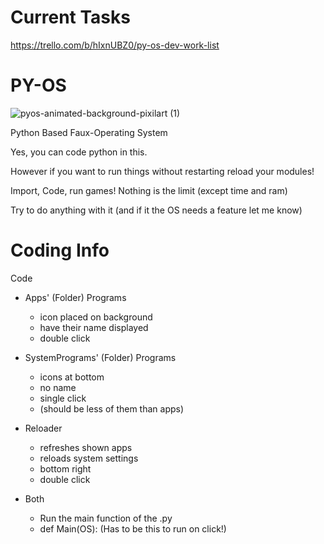 # Current Tasks
https://trello.com/b/hIxnUBZ0/py-os-dev-work-list

# PY-OS

![pyos-animated-background-pixilart (1)](https://user-images.githubusercontent.com/64876071/229265520-f9fd9ca4-d309-4c2a-8957-aea27070f23d.gif)

Python Based Faux-Operating System

Yes, you can code python in this.

However if you want to run things without restarting reload your modules!

Import, Code, run games!
Nothing is the limit (except time and ram)

Try to do anything with it
(and if it the OS needs a feature let me know)

# Coding Info #

Code
- Apps' (Folder) Programs
  - icon placed on background
  - have their name displayed
  - double click

- SystemPrograms' (Folder) Programs
  - icons at bottom
  - no name
  - single click
  - (should be less of them than apps)

- Reloader
  - refreshes shown apps
  - reloads system settings
  - bottom right
  - double click

- Both
  - Run the main function of the .py
  - def Main(OS): (Has to be this to run on click!)
